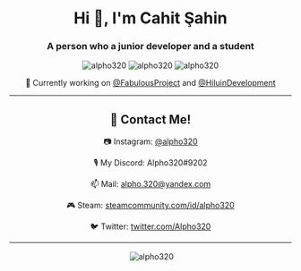 <h1 align="center">Hi 👋, I'm Cahit Şahin</h1>
<h3 align="center">A person who a junior developer and a student</h3>

<p align="center"> 
  <img src="https://komarev.com/ghpvc/?username=alpho320" alt="alpho320" />
  <img src="https://img.shields.io/github/followers/Alpho320" alt="alpho320" />
  <img src="https://img.shields.io/badge/favourite%20language-java-blue" alt="alpho320" />
</p>

<p align="center">
  <p align="center">🔭 Currently working on <a href="https://github.com/FabulousProject" style="text-align:center">@FabulousProject</a> and <a href="https://github.com/HiluinDevelopment" style="text-align:center">@HiluinDevelopment</a></p>
</p>

<hr>

<h2 align="center">💬 Contact Me!</h2>

<p align="center">📷&nbsp;Instagram: <a href="https://instagram.com/alpho320" style="text-align:center">@alpho320</a></p>
  <p align="center">🎙&nbsp;My Discord: <bold>Alpho320#9202</bold></p>
  <p align="center">📫&nbsp;Mail: <a href="mailto:alpho.320@yandex.com" style="text-align:center">alpho.320@yandex.com</a></p>
  <p align="center">🎮&nbsp;Steam: <a href="https://steamcommunity.com/id/alpho320" style="text-align:center">steamcommunity.com/id/alpho320</a></p>
  <p align="center">🐦&nbsp;Twitter: <a href="https://twitter.com/Alpho320" style="text-align:center">twitter.com/Alpho320</a></p>

<hr>

<p align="center">&nbsp;<img align="center" src="https://github-readme-stats.vercel.app/api?username=alpho320&count_private=true&show-icons=true&theme=vue&include_all_commits=true" alt="alpho320"/></p>
